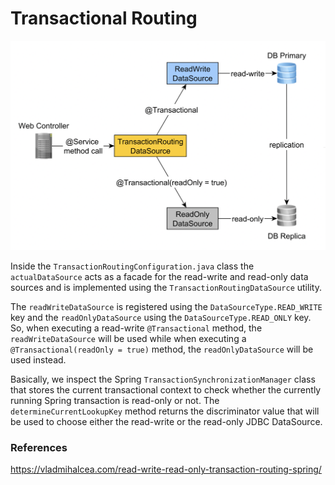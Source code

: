 # Transactional Routing

![](transactional-routing.png)

Inside the `TransactionRoutingConfiguration.java` class the `actualDataSource` acts as a facade for the read-write and
read-only data sources and is implemented using the `TransactionRoutingDataSource` utility.

The `readWriteDataSource` is registered using the `DataSourceType.READ_WRITE` key and the `readOnlyDataSource` using the
`DataSourceType.READ_ONLY` key.
So, when executing a read-write `@Transactional` method, the `readWriteDataSource` will be used while when executing a
`@Transactional(readOnly = true)` method, the `readOnlyDataSource` will be used instead.

Basically, we inspect the Spring `TransactionSynchronizationManager` class that stores the current transactional context
to check whether the currently running Spring transaction is read-only or not.
The `determineCurrentLookupKey` method returns the discriminator value that will be used to choose either the read-write
or the read-only JDBC DataSource.

### References

https://vladmihalcea.com/read-write-read-only-transaction-routing-spring/
